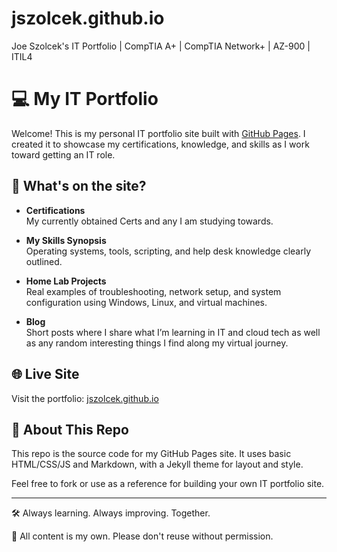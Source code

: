 # jszolcek.github.io
Joe Szolcek's IT Portfolio | CompTIA A+ | CompTIA Network+ | AZ-900 | ITIL4

# 💻 My IT Portfolio

Welcome! This is my personal IT portfolio site built with [GitHub Pages](https://pages.github.com/). I created it to showcase my certifications, knowledge, and skills as I work toward getting an IT role.

## 📌 What's on the site?

- **Certifications**  
 My currently obtained Certs and any I am studying towards.

- **My Skills Synopsis**  
  Operating systems, tools, scripting, and help desk knowledge clearly outlined.

- **Home Lab Projects**  
  Real examples of troubleshooting, network setup, and system configuration using Windows, Linux, and virtual machines.

- **Blog**  
  Short posts where I share what I’m learning in IT and cloud tech as well as any random interesting things I find along my virtual journey.

## 🌐 Live Site

Visit the portfolio: [jszolcek.github.io](https://jszolcek.github.io)

## 📄 About This Repo

This repo is the source code for my GitHub Pages site. It uses basic HTML/CSS/JS and Markdown, with a Jekyll theme for layout and style.

Feel free to fork or use as a reference for building your own IT portfolio site.

---

🛠️ Always learning. Always improving. Together. 

📄 All content is my own. Please don't reuse without permission.
